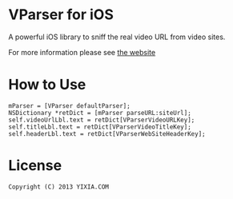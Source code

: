 # VParser for iOS

A powerful iOS library to sniff the real video URL from video sites.

For more information please see [the website](http://yixia.github.io/VParser)


# How to Use

	mParser = [VParser defaultParser];
	NSDictionary *retDict = [mParser parseURL:siteUrl];
	self.videoUrlLbl.text = retDict[VParserVideoURLKey];
	self.titleLbl.text = retDict[VParserVideoTitleKey];
	self.headerLbl.text = retDict[VParserWebSiteHeaderKey];


# License


    Copyright (C) 2013 YIXIA.COM

